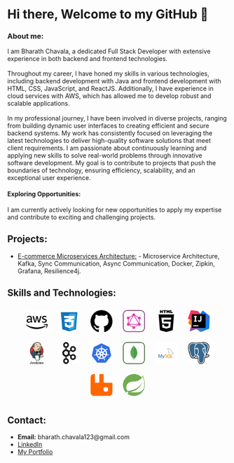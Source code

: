 <html lang="en">
  <head>
    <link rel="stylesheet" href="https://github.com/BharathChavala1/BharathChavala1/blob/main/docs/style.css" />
  </head>
  <body>
    <div>
      <h1>Hi there, Welcome to my GitHub 👋</h1>
      <h3>About me:</h3>
      <p>
        I am Bharath Chavala, a dedicated Full Stack Developer with extensive
        experience in both backend and frontend technologies.
        <br />
        <br />Throughout my career, I have honed my skills in various
        technologies, including backend development with Java and frontend
        development with HTML, CSS, JavaScript, and ReactJS. Additionally, I
        have experience in cloud services with AWS, which has allowed me to
        develop robust and scalable applications. <br /><br />In my professional
        journey, I have been involved in diverse projects, ranging from building
        dynamic user interfaces to creating efficient and secure backend
        systems. My work has consistently focused on leveraging the latest
        technologies to deliver high-quality software solutions that meet client
        requirements. I am passionate about continuously learning and applying
        new skills to solve real-world problems through innovative software
        development. My goal is to contribute to projects that push the
        boundaries of technology, ensuring efficiency, scalability, and an
        exceptional user experience.
      </p>
      <h4>Exploring Opportunities:</h4>
      <p>
        I am currently actively looking for new opportunities to apply my
        expertise and contribute to exciting and challenging projects.
      </p>
    </div>
    <div>
      <h2>Projects:</h2>
      <ul>
        <li>
          <a href="">E-commerce Microservices Architecture:</a>
          - Microservice Architecture, Kafka, Sync Communication, Async
          Communication, Docker, Zipkin, Grafana, Resilience4j.
        </li>
      </ul>
    </div>
    <div>
      <h2>Skills and Technologies:</h2>
    </div>
 <p align="center">
    <img src="./Icons/aws-svgrepo-com.svg" alt="AWS" height="50" width="50" style="margin: 10px; border-radius: 8px;" />
    <img src="./Icons/css-3-svgrepo-com.svg" alt="CSS3" height="50" width="50" style="margin: 10px; border-radius: 8px;" />
    <img src="./Icons/github-142-svgrepo-com.svg" alt="GitHub" height="50" width="50" style="margin: 10px; border-radius: 8px;" />
    <img src="./Icons/graphql-svgrepo-com.svg" alt="GraphQL" height="50" width="50" style="margin: 10px; border-radius: 8px;" />
    <img src="./Icons/html5-01-svgrepo-com.svg" alt="HTML5" height="50" width="50" style="margin: 10px; border-radius: 8px;" />
    <img src="./Icons/intellij-idea-svgrepo-com.svg" alt="IntelliJ IDEA" height="50" width="50" style="margin: 10px; border-radius: 8px;" />
    <img src="./Icons/jenkins-svgrepo-com.svg" alt="Jenkins" height="50" width="50" style="margin: 10px; border-radius: 8px;" />
    <img src="./Icons/kafka-icon-svgrepo-com.svg" alt="Kafka" height="50" width="50" style="margin: 10px; border-radius: 8px;" />
    <img src="./Icons/kubernetes-svgrepo-com.svg" alt="Kubernetes" height="50" width="50" style="margin: 10px; border-radius: 8px;" />
    <img src="./Icons/mongodb-svgrepo-com.svg" alt="MongoDB" height="50" width="50" style="margin: 10px; border-radius: 8px;" />
    <img src="./Icons/mysql-logo-svgrepo-com.svg" alt="MySQL" height="50" width="50" style="margin: 10px; border-radius: 8px;" />
    <img src="./Icons/postgresql-svgrepo-com.svg" alt="PostgreSQL" height="50" width="50" style="margin: 10px; border-radius: 8px;" />
    <img src="./Icons/rabbitmq-icon-svgrepo-com.svg" alt="RabbitMQ" height="50" width="50" style="margin: 10px; border-radius: 8px;" />
    <img src="./Icons/spring-svgrepo-com.svg" alt="Spring" height="50" width="50" style="margin: 10px; border-radius: 8px;" />
</p>
    <div>
      <h2>Contact:</h2>
      <ul>
        <li>
          <span style="font-weight: bold">Email:</span>
          bharath.chavala123@gmail.com
        </li>
        <li><a href="">LinkedIn</a></li>
        <li><a href="">My Portfolio</a></li>
      </ul>
    </div>
  </body>
</html>
